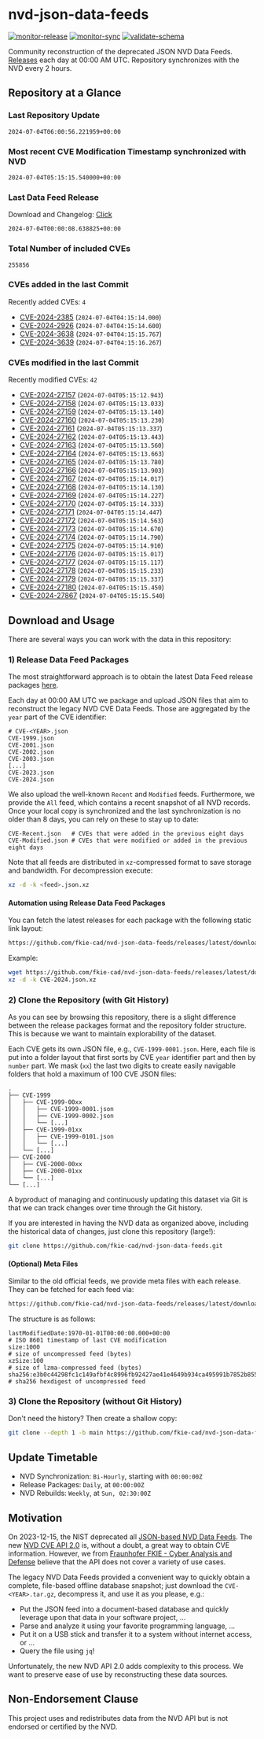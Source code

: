 # nvd-json-data-feeds

[![monitor-release](https://github.com/fkie-cad/nvd-json-data-feeds/actions/workflows/monitor_release.yml/badge.svg)](https://github.com/fkie-cad/nvd-json-data-feeds/actions/workflows/monitor_release.yml)
[![monitor-sync](https://github.com/fkie-cad/nvd-json-data-feeds/actions/workflows/monitor_sync.yml/badge.svg)](https://github.com/fkie-cad/nvd-json-data-feeds/actions/workflows/monitor_sync.yml)
[![validate-schema](https://github.com/fkie-cad/nvd-json-data-feeds/actions/workflows/validate_schema.yml/badge.svg)](https://github.com/fkie-cad/nvd-json-data-feeds/actions/workflows/validate_schema.yml)

Community reconstruction of the deprecated JSON NVD Data Feeds.
[Releases](https://github.com/fkie-cad/nvd-json-data-feeds/releases/latest) each day at 00:00 AM UTC.
Repository synchronizes with the NVD every 2 hours.

## Repository at a Glance

### Last Repository Update

```plain
2024-07-04T06:00:56.221959+00:00
```

### Most recent CVE Modification Timestamp synchronized with NVD

```plain
2024-07-04T05:15:15.540000+00:00
```

### Last Data Feed Release

Download and Changelog: [Click](https://github.com/fkie-cad/nvd-json-data-feeds/releases/latest)

```plain
2024-07-04T00:00:08.638825+00:00
```

### Total Number of included CVEs

```plain
255856
```

### CVEs added in the last Commit

Recently added CVEs: `4`

- [CVE-2024-2385](CVE-2024/CVE-2024-23xx/CVE-2024-2385.json) (`2024-07-04T04:15:14.000`)
- [CVE-2024-2926](CVE-2024/CVE-2024-29xx/CVE-2024-2926.json) (`2024-07-04T04:15:14.600`)
- [CVE-2024-3638](CVE-2024/CVE-2024-36xx/CVE-2024-3638.json) (`2024-07-04T04:15:15.767`)
- [CVE-2024-3639](CVE-2024/CVE-2024-36xx/CVE-2024-3639.json) (`2024-07-04T04:15:16.267`)


### CVEs modified in the last Commit

Recently modified CVEs: `42`

- [CVE-2024-27157](CVE-2024/CVE-2024-271xx/CVE-2024-27157.json) (`2024-07-04T05:15:12.943`)
- [CVE-2024-27158](CVE-2024/CVE-2024-271xx/CVE-2024-27158.json) (`2024-07-04T05:15:13.033`)
- [CVE-2024-27159](CVE-2024/CVE-2024-271xx/CVE-2024-27159.json) (`2024-07-04T05:15:13.140`)
- [CVE-2024-27160](CVE-2024/CVE-2024-271xx/CVE-2024-27160.json) (`2024-07-04T05:15:13.230`)
- [CVE-2024-27161](CVE-2024/CVE-2024-271xx/CVE-2024-27161.json) (`2024-07-04T05:15:13.337`)
- [CVE-2024-27162](CVE-2024/CVE-2024-271xx/CVE-2024-27162.json) (`2024-07-04T05:15:13.443`)
- [CVE-2024-27163](CVE-2024/CVE-2024-271xx/CVE-2024-27163.json) (`2024-07-04T05:15:13.560`)
- [CVE-2024-27164](CVE-2024/CVE-2024-271xx/CVE-2024-27164.json) (`2024-07-04T05:15:13.663`)
- [CVE-2024-27165](CVE-2024/CVE-2024-271xx/CVE-2024-27165.json) (`2024-07-04T05:15:13.780`)
- [CVE-2024-27166](CVE-2024/CVE-2024-271xx/CVE-2024-27166.json) (`2024-07-04T05:15:13.903`)
- [CVE-2024-27167](CVE-2024/CVE-2024-271xx/CVE-2024-27167.json) (`2024-07-04T05:15:14.017`)
- [CVE-2024-27168](CVE-2024/CVE-2024-271xx/CVE-2024-27168.json) (`2024-07-04T05:15:14.130`)
- [CVE-2024-27169](CVE-2024/CVE-2024-271xx/CVE-2024-27169.json) (`2024-07-04T05:15:14.227`)
- [CVE-2024-27170](CVE-2024/CVE-2024-271xx/CVE-2024-27170.json) (`2024-07-04T05:15:14.333`)
- [CVE-2024-27171](CVE-2024/CVE-2024-271xx/CVE-2024-27171.json) (`2024-07-04T05:15:14.447`)
- [CVE-2024-27172](CVE-2024/CVE-2024-271xx/CVE-2024-27172.json) (`2024-07-04T05:15:14.563`)
- [CVE-2024-27173](CVE-2024/CVE-2024-271xx/CVE-2024-27173.json) (`2024-07-04T05:15:14.670`)
- [CVE-2024-27174](CVE-2024/CVE-2024-271xx/CVE-2024-27174.json) (`2024-07-04T05:15:14.790`)
- [CVE-2024-27175](CVE-2024/CVE-2024-271xx/CVE-2024-27175.json) (`2024-07-04T05:15:14.910`)
- [CVE-2024-27176](CVE-2024/CVE-2024-271xx/CVE-2024-27176.json) (`2024-07-04T05:15:15.017`)
- [CVE-2024-27177](CVE-2024/CVE-2024-271xx/CVE-2024-27177.json) (`2024-07-04T05:15:15.117`)
- [CVE-2024-27178](CVE-2024/CVE-2024-271xx/CVE-2024-27178.json) (`2024-07-04T05:15:15.233`)
- [CVE-2024-27179](CVE-2024/CVE-2024-271xx/CVE-2024-27179.json) (`2024-07-04T05:15:15.337`)
- [CVE-2024-27180](CVE-2024/CVE-2024-271xx/CVE-2024-27180.json) (`2024-07-04T05:15:15.450`)
- [CVE-2024-27867](CVE-2024/CVE-2024-278xx/CVE-2024-27867.json) (`2024-07-04T05:15:15.540`)


## Download and Usage

There are several ways you can work with the data in this repository:

### 1) Release Data Feed Packages

The most straightforward approach is to obtain the latest Data Feed release packages [here](https://github.com/fkie-cad/nvd-json-data-feeds/releases/latest).

Each day at 00:00 AM UTC we package and upload JSON files that aim to reconstruct the legacy NVD CVE Data Feeds.
Those are aggregated by the `year` part of the CVE identifier:

```
# CVE-<YEAR>.json
CVE-1999.json
CVE-2001.json
CVE-2002.json
CVE-2003.json
[...]
CVE-2023.json
CVE-2024.json
```

We also upload the well-known `Recent` and `Modified` feeds.
Furthermore, we provide the `All` feed, which contains a recent snapshot of all NVD records.
Once your local copy is synchronized and the last synchronization is no older than 8 days, you can rely on these to stay up to date:

```plain
CVE-Recent.json   # CVEs that were added in the previous eight days
CVE-Modified.json # CVEs that were modified or added in the previous eight days
```

Note that all feeds are distributed in `xz`-compressed format to save storage and bandwidth.
For decompression execute:

```sh
xz -d -k <feed>.json.xz
```

#### Automation using Release Data Feed Packages

You can fetch the latest releases for each package with the following static link layout:

```sh
https://github.com/fkie-cad/nvd-json-data-feeds/releases/latest/download/CVE-<YEAR>.json.xz
```

Example:

```sh
wget https://github.com/fkie-cad/nvd-json-data-feeds/releases/latest/download/CVE-2024.json.xz
xz -d -k CVE-2024.json.xz
```

### 2) Clone the Repository (with Git History)

As you can see by browsing this repository, there is a slight difference between the release packages format and the repository folder structure.
This is because we want to maintain explorability of the dataset.

Each CVE gets its own JSON file, e.g., `CVE-1999-0001.json`.
Here, each file is put into a folder layout that first sorts by CVE `year` identifier part and then by `number` part.
We mask (`xx`) the last two digits to create easily navigable folders that hold a maximum of 100 CVE JSON files:

```plain
.
├── CVE-1999
│   ├── CVE-1999-00xx
│   │   ├── CVE-1999-0001.json
│   │   ├── CVE-1999-0002.json
│   │   └── [...]
│   ├── CVE-1999-01xx
│   │   ├── CVE-1999-0101.json
│   │   └── [...]
│   └── [...]
├── CVE-2000
│   ├── CVE-2000-00xx
│   ├── CVE-2000-01xx
│   └── [...]
└── [...]
```

A byproduct of managing and continuously updating this dataset via Git is that we can track changes over time through the Git history.

If you are interested in having the NVD data as organized above, including the historical data of changes, just clone this repository (large!):

```sh
git clone https://github.com/fkie-cad/nvd-json-data-feeds.git
```

#### (Optional) Meta Files

Similar to the old official feeds, we provide meta files with each release. They can be fetched for each feed via:

```sh
https://github.com/fkie-cad/nvd-json-data-feeds/releases/latest/download/CVE-<YEAR>.meta
```

The structure is as follows:

```plain
lastModifiedDate:1970-01-01T00:00:00.000+00:00                          # ISO 8601 timestamp of last CVE modification
size:1000                                                               # size of uncompressed feed (bytes)
xzSize:100                                                              # size of lzma-compressed feed (bytes)
sha256:e3b0c44298fc1c149afbf4c8996fb92427ae41e4649b934ca495991b7852b855 # sha256 hexdigest of uncompressed feed
```

### 3) Clone the Repository (without Git History)

Don't need the history? Then create a shallow copy:

```sh
git clone --depth 1 -b main https://github.com/fkie-cad/nvd-json-data-feeds.git
```


## Update Timetable

* NVD Synchronization: `Bi-Hourly`, starting with `00:00:00Z`
* Release Packages: `Daily`, at `00:00:00Z`
* NVD Rebuilds: `Weekly`, at `Sun, 02:30:00Z`


## Motivation

On 2023-12-15, the NIST deprecated all [JSON-based NVD Data Feeds](https://nvd.nist.gov/vuln/data-feeds#divRetirementBanner-1).
The new [NVD CVE API 2.0](https://nvd.nist.gov/developers/vulnerabilities) is, without a doubt, a great way to obtain CVE information.
However, we from [Fraunhofer FKIE - Cyber Analysis and Defense](https://www.fkie.fraunhofer.de/en/departments/cad.html) believe that the API does not cover a variety of use cases.

The legacy NVD Data Feeds provided a convenient way to quickly obtain a complete, file-based offline database snapshot; just download the `CVE-<YEAR>.tar.gz`, decompress it, and use it as you please, e.g.:

- Put the JSON feed into a document-based database and quickly leverage upon that data in your software project, ...
- Parse and analyze it using your favorite programming language, ...
- Put it on a USB stick and transfer it to a system without internet access, or ...
- Query the file using `jq`!

Unfortunately, the new NVD API 2.0 adds complexity to this process.
We want to preserve ease of use by reconstructing these data sources.

## Non-Endorsement Clause

This project uses and redistributes data from the NVD API but is not endorsed or certified by the NVD.